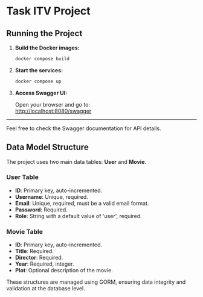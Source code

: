 # Task ITV Project


## Running the Project

1. **Build the Docker images:**
    ```bash
    docker compose build
    ```

2. **Start the services:**
    ```bash
    docker compose up
    ```

3. **Access Swagger UI:**

    Open your browser and go to:  
    [http://localhost:8080/swagger](http://localhost:8080/swagger)

---

Feel free to check the Swagger documentation for API details.

## Data Model Structure

The project uses two main data tables: **User** and **Movie**.

### User Table

- **ID**: Primary key, auto-incremented.
- **Username**: Unique, required.
- **Email**: Unique, required, must be a valid email format.
- **Password**: Required.
- **Role**: String with a default value of 'user', required.

### Movie Table

- **ID**: Primary key, auto-incremented.
- **Title**: Required.
- **Director**: Required.
- **Year**: Required, integer.
- **Plot**: Optional description of the movie.

These structures are managed using GORM, ensuring data integrity and validation at the database level.